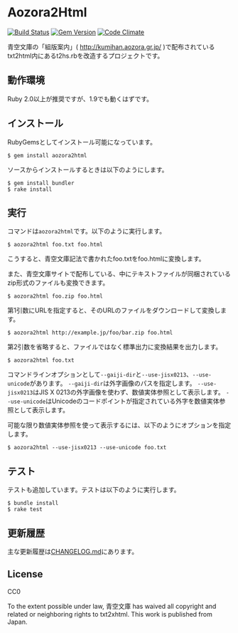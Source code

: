 # Aozora2Html

[![Build Status](https://travis-ci.org/aozorahack/aozora2html.svg?branch=master)](https://travis-ci.org/aozorahack/aozora2html) [![Gem Version](https://badge.fury.io/rb/aozora2html.svg)](https://badge.fury.io/rb/aozora2html) [![Code Climate](https://codeclimate.com/github/aozorahack/aozora2html/badges/gpa.svg)](https://codeclimate.com/github/aozorahack/aozora2html)

青空文庫の「組版案内」( http://kumihan.aozora.gr.jp/ )で配布されているtxt2html内にあるt2hs.rbを改造するプロジェクトです。

## 動作環境

Ruby 2.0以上が推奨ですが、1.9でも動くはずです。

## インストール

RubyGemsとしてインストール可能になっています。

```
$ gem install aozora2html
```

ソースからインストールするときは以下のようにします。

```
$ gem install bundler
$ rake install
```

## 実行

コマンドは`aozora2html`です。以下のように実行します。

```
$ aozora2html foo.txt foo.html
```

こうすると、青空文庫記法で書かれたfoo.txtをfoo.htmlに変換します。

また、青空文庫サイトで配布している、中にテキストファイルが同梱されているzip形式のファイルも変換できます。

```
$ aozora2html foo.zip foo.html
```

第1引数にURLを指定すると、そのURLのファイルをダウンロードして変換します。

```
$ aozora2html http://example.jp/foo/bar.zip foo.html
```

第2引数を省略すると、ファイルではなく標準出力に変換結果を出力します。

```
$ aozora2html foo.txt
```

コマンドラインオプションとして`--gaiji-dir`と`--use-jisx0213`、`--use-unicode`があります。
`--gaiji-dir`は外字画像のパスを指定します。
`--use-jisx0213`はJIS X 0213の外字画像を使わず、数値実体参照として表示します。
`--use-unicode`はUnicodeのコードポイントが指定されている外字を数値実体参照として表示します。

可能な限り数値実体参照を使って表示するには、以下のようにオプションを指定します。

```
$ aozora2html --use-jisx0213 --use-unicode foo.txt
```

## テスト

テストも追加しています。テストは以下のように実行します。

```
$ bundle install
$ rake test
```

## 更新履歴

主な更新履歴は[CHANGELOG.md](CHANGELOG.md)にあります。

## License

CC0

To the extent possible under law, 青空文庫 has waived all copyright and related or neighboring rights to txt2xhtml. This work is published from Japan.
